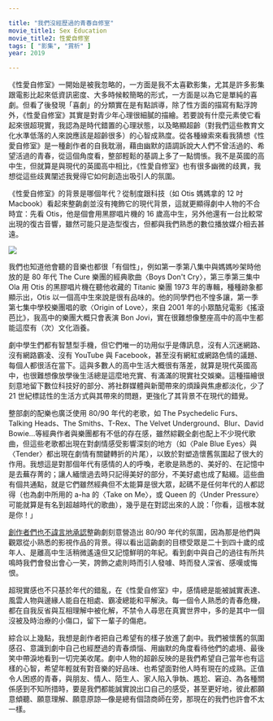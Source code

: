 ```yaml
---

title: "我們沒經歷過的青春自修室"
movie_title1: Sex Education
movie_title2: 性愛自修室 
tags: [ "影集", "賞析" ]
year: 2019

---
```


《性愛自修室》一開始是被我忽略的，一方面是我不太喜歡影集，尤其是許多影集跟電影比起來低資訊密度、大多時候較簡略的形式，一方面是以為它是單純的喜劇。但看了後發現「喜劇」的分類實在是有點誤導，除了性方面的描寫有點浮誇外，《性愛自修室》其實是對青少年心理很細膩的描繪。若要說有什麼元素使它看起來很超現實，我認為是時代錯置的心理狀態，以及略顯超齡（對我們這些教育文化水準低落的人來說應該是超齡很多）的心智成熟度。從各種線索來看我猜想《性愛自修室》是一種創作者的自我耽溺，藉由幽默的語調訴說大人們不曾活過的、希望活過的青春，從這個角度看，整部輕鬆的基調上多了一點惆悵。我不是英國的高中生，但就算是與現代的英國高中相比，《性愛自修室》也有很多幽微的歧異，我想從這些歧異闡述我覺得它如何創造出吸引人的氛圍。

《性愛自修室》的背景是哪個年代？從制度跟科技（如 Otis 媽媽拿的 12 吋 Macbook）看起來整齣劇並沒有掩飾它的現代背景，這就更顯得劇中人物的不合時宜：先看 Otis，他是個會用黑膠唱片機的 16 歲高中生，另外他還有一台比較常出現的復古音響，雖然可能只是造型復古，但都與我們熟悉的數位播放媒介相去甚遠。

![]($baseurl$/images/SexEd/Radio.png)

我們也知道他會聽的音樂也都很「有個性」，例如第一季第八集中與媽媽吵架時他放的是 80 年代 The Cure 樂團的經典歌曲〈Boys Don't Cry〉，第三季第三集中 Ola 用 Otis 的黑膠唱片機在聽他收藏的 Titanic 樂團 1973 年的專輯，種種跡象都顯示出，Otis 以一個高中生來說是很有品味的。他的同學們也不惶多讓，第一季第七集中學校樂團唱的歌〈Origin of Love〉，來自 2001 年的小眾酷兒電影《搖滾芭比》，我高中的樂團大概只會表演 Bon Jovi，實在很難想像整座高中的高中生都能這麼有（次）文化涵養。

劇中學生們都有智慧型手機，但它們唯一的功用似乎是傳訊息，沒有人沉迷網路、沒有網路霸凌、沒有 YouTube 與 Facebook，甚至沒有網紅或網路色情的議題、每個人都很活在當下。這與多數人的高中生活大概很有落差，就算是現代英國高中，也很難想像放學後生活總是這麼地充實、有滿滿的現實社交娛樂。這種描繪很刻意地留下數位科技好的部分、將社群媒體與新聞帶來的煩躁與焦慮都淡化，少了 21 世紀標誌性的生活方式與其帶來的問題，更強化了其背景不在現代的錯覺。

整部劇的配樂也廣泛使用 80/90 年代的老歌，如 The Psychedelic Furs、Talking Heads、The Smiths、T-Rex、The Velvet Underground、Blur、David Bowie...等經典作者與樂團都有不低的存在感，雖然綜觀全劇也配上不少現代歌曲，但這些老歌都出現在對劇情感受影響深刻的地方（如〈Pale Blue Eyes〉與〈Tender〉都出現在劇情有關鍵轉折的片尾），以致於對塑造懷舊氛圍起了很大的作用。我想這是對那個年代有感情的人的呼喚，老歌是熟悉的、美好的、在記憶中是去蕪存菁的；讓人緬懷過去時只記得美好的部分，不美好處也成了點綴。這些曲有個共通點，就是它們雖然經典但不太能算是很大眾，起碼不是任何年代的人都認得（也為劇中所用的 a-ha 的〈Take on Me〉，或 Queen 的〈Under Pressure〉可能就算是有名到超越時代的歌曲），幾乎是在對認出來的人說：「你看，這根本就是你！」

[創作者們也不諱言地承認](https://www.ladbible.com/entertainment/tv-and-film-sex-education-creators-on-why-the-show-looks-like-its-set-in-80s-usa-20200123)整齣劇刻意營造出 80/90 年代的氛圍，因為那是他們與觀眾從小熟悉的影視作品的背景。得以看出這齣劇的目標受眾是二十到四十歲的成年人、是離高中生活稍微遙遠但又記憶鮮明的年紀。看到劇中與自己的過往有所共鳴時我們會發出會心一笑，誇飾之處則時而引人發噱、時而發人深省、感嘆或悔恨。

超現實感也不只基於年代的錯亂，在《性愛自修室》中，感情總是能被誠實表達、風雲人物與邊緣人能自在相處、霸凌總能和平解決。每一個令人熟悉的青春危機，都在自我反省與互相理解中被化解，不禁令人尋思在真實世界中，多的是其中一個沒被及時治療的小傷口，留下一輩子的傷疤。

綜合以上幾點，我想是創作者把自己希望有的樣子放進了劇中。我們被懷舊的氛圍感召、意識到劇中自己也經歷過的青春煩惱、用幽默的角度看待他們的處境、最後笑中帶淚地看到一切完美收尾。劇中人物的超齡反映的是我們希望自己當年也有這樣的心智，希望年輕就有對音樂的好品味、也希望面對他人時有現在的成熟。正值令人困惑的青春，與朋友、情人、陌生人、家人陷入爭執、尷尬、窘迫、為各種關係感到不知所措時，要是我們都能誠實說出口自己的感受，甚至更好地，彼此都願意傾聽、願意理解、願意原諒—像是總有個諮商師在旁，那現在的我們也許會不太一樣。
